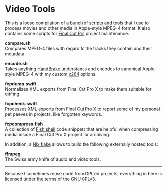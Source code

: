Video Tools
===========

This is a loose compilation of a bunch of scripts and tools that I use to process movies and 
other media in Apple-style MPEG-4 format. It also contains some scripts for [Final Cut 
Pro](https://www.apple.com/final-cut-pro/) project maintenance.

**compare.sh**  
Compares MPEG-4 files with regard to the tracks they contain and their metadata.

**encode.sh**  
Takes anything [HandBrake](http://handbrake.fr/) understands and encodes to canonical 
Apple-style MPEG-4 with my custom [x264](http://www.videolan.org/developers/x264.html) 
options.

**fcpdump.swift**  
Normalizes XML exports from Final Cut Pro X to make them suitable for diff’ing.

**fcpcheck.swift**  
Processes XML exports from Final Cut Pro X to report some of my personal pet peeves in 
projects, like forgotten keywords.

**fcpcompress.fish**  
A collection of [Fish shell](https://fishshell.com) code snippets that are helpful when 
compressing media inside a Final Cut Pro X project for archiving.

In addition, a [Nix flake](https://nixos.wiki/wiki/Flakes) allows to build the following 
externally hosted tools:

[**ffmpeg**](https://ffmpeg.org)  
The Swiss army knife of audio and video tools.

___
Because I sometimes reuse code from GPL’ed projects, everything in here is licensed under 
the terms of the [GNU GPLv3](http://www.gnu.org/licenses/quick-guide-gplv3).

